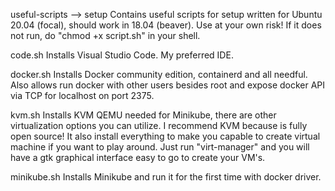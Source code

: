 useful-scripts --> setup
    Contains useful scripts for setup written for Ubuntu 20.04 (focal), should work in 18.04 (beaver). Use at your own risk!
    If it does not run, do "chmod +x script.sh" in your shell.

code.sh
    Installs Visual Studio Code. My preferred IDE.

docker.sh
    Installs Docker community edition, containerd and all needful. Also allows run docker with other users besides root and expose docker API via TCP for localhost on port 2375.

kvm.sh
    Installs KVM QEMU needed for Minikube, there are other virtualization options you can utilize. I recommend KVM because is fully open source! It also install everything to make you capable to create virtual machine if you want to play around. Just run "virt-manager" and you will have a gtk graphical interface easy to go to create your VM's.

minikube.sh
    Installs Minikube and run it for the first time with docker driver.
